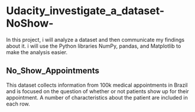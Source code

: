 # Udacity_investigate_a_dataset-NoShow-
In this project, i will analyze a dataset and then communicate my findings about it. i will use the Python libraries NumPy, pandas, and Matplotlib to make the analysis easier.

## No_Show_Appointments
This dataset collects information from 100k medical appointments in Brazil and is focused on the question of whether or not patients show up for their appointment. A number of characteristics about the patient are included in each row. 
